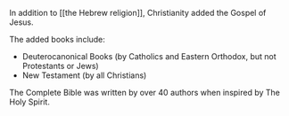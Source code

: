 In addition to [[the Hebrew religion]], Christianity added the Gospel of Jesus.

The added books include:
- Deuterocanonical Books (by Catholics and Eastern Orthodox, but not Protestants or Jews)
- New Testament (by all Christians)

The Complete Bible was written by over 40 authors when inspired by The Holy Spirit.